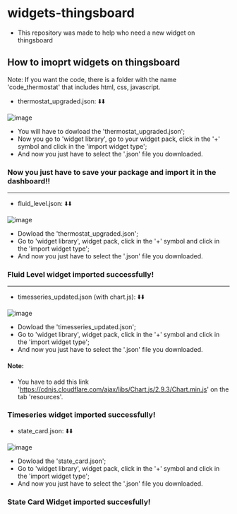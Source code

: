 # widgets-thingsboard
 
* This repository was made to help who need a new widget on thingsboard

## How to imoprt widgets on thingsboard

Note: If you want the code, there is a folder with the name 'code_thermostat' that includes html, css, javascript.

- thermostat_upgraded.json: :arrow_down::arrow_down:

![image](https://github.com/nicolas-davila/widgets-thingsboard/assets/123404361/2551257a-42c5-498b-b5e3-7e9bb08f5880)

- You will have to dowload the 'thermostat_upgraded.json';
- Now you go to 'widget library', go to your widget pack, click in the '+' symbol and click in the 'import widget type';
- And now you just have to select the '.json' file you downloaded.

### Now you just have to save your package and import it in the dashboard!!

<hr>

- fluid_level.json: :arrow_down::arrow_down:

![image](https://github.com/nicolas-davila/widgets-thingsboard/assets/123404361/d4770904-ab25-4a5b-8e24-5156b2951189)

- Dowload the 'thermostat_upgraded.json';
- Go to 'widget library', widget pack, click in the '+' symbol and click in the 'import widget type';
- And now you just have to select the '.json' file you downloaded.

### Fluid Level widget imported successfully!

<hr>

- timesseries_updated.json (with chart.js): :arrow_down::arrow_down:

![image](https://github.com/nicolas-davila/widgets-thingsboard/assets/123404361/471991ce-fd00-49bc-9682-11b980470224)

- Dowload the 'timesseries_updated.json';
- Go to 'widget library', widget pack, click in the '+' symbol and click in the 'import widget type';
- And now you just have to select the '.json' file you downloaded.

#### Note: 

- You have to add this link 'https://cdnjs.cloudflare.com/ajax/libs/Chart.js/2.9.3/Chart.min.js' on the tab 'resources'.

### Timeseries widget imported successfully!

- state_card.json: :arrow_down::arrow_down:

 ![image](https://github.com/nicolas-davila/widgets-thingsboard/assets/123404361/06aff05d-db5b-44e7-b187-94081142b481)

- Dowload the 'state_card.json';
- Go to 'widget library', widget pack, click in the '+' symbol and click in the 'import widget type';
- And now you just have to select the '.json' file you downloaded.

### State Card Widget imported succesfully!
